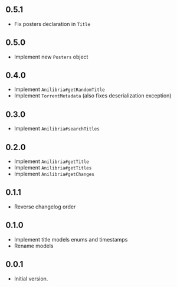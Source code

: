 ## 0.5.1

-   Fix posters declaration in `Title`

## 0.5.0

-   Implement new `Posters` object

## 0.4.0

-   Implement `Anilibria#getRandomTitle`
-   Implement `TorrentMetadata` (also fixes deserialization exception)

## 0.3.0

-   Implement `Anilibria#searchTitles`

## 0.2.0

-   Implement `Anilibria#getTitle`
-   Implement `Anilibria#getTitles`
-   Implement `Anilibria#getChanges`

## 0.1.1

-   Reverse changelog order

## 0.1.0

-   Implement title models enums and timestamps
-   Rename models

## 0.0.1

-   Initial version.

